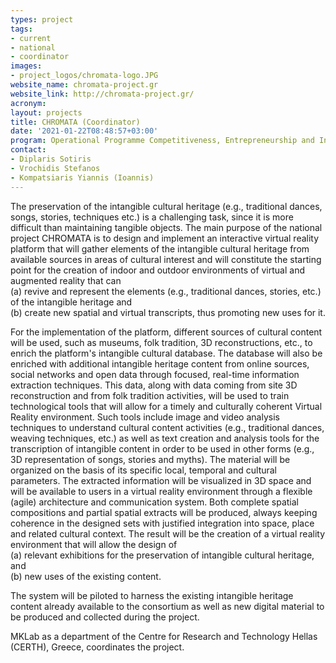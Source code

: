 ```yaml
---
types: project
tags:
- current
- national
- coordinator
images:
- project_logos/chromata-logo.JPG
website_name: chromata-project.gr
website_link: http://chromata-project.gr/
acronym: 
layout: projects
title: CHROMATA (Coordinator)
date: '2021-01-22T08:48:57+03:00'
program: Operational Programme Competitiveness, Entrepreneurship and Innovation 2014-2020 (EPAnEK)
contact:
- Diplaris Sotiris
- Vrochidis Stefanos
- Kompatsiaris Yiannis (Ioannis)
---
```

<p>
The preservation of the intangible cultural heritage (e.g., traditional dances, songs, stories, techniques etc.) is a challenging task, since it is more difficult than maintaining tangible objects. The main purpose of the national project CHROMATA is to design and implement an interactive virtual reality platform that will gather elements of the intangible cultural heritage from available sources in areas of cultural interest and will constitute the starting point for the creation of indoor and outdoor environments of virtual and augmented reality that can 
<br/>(a) revive and represent the elements (e.g., traditional dances, stories, etc.) of the intangible heritage and 
<br/>(b) create new spatial and virtual transcripts, thus promoting new uses for it. 
</p>
<p>
For the implementation of the platform, different sources of cultural content will be used, such as museums, folk tradition, 3D reconstructions, etc., to enrich the platform's intangible cultural database. The database will also be enriched with additional intangible heritage content from online sources, social networks and open data through focused, real-time information extraction techniques. This data, along with data coming from site 3D reconstruction and from folk tradition activities, will be used to train technological tools that will allow for a timely and culturally coherent Virtual Reality environment. Such tools include image and video analysis techniques to understand cultural content activities (e.g., traditional dances, weaving techniques, etc.) as well as text creation and analysis tools for the transcription of intangible content in order to be used in other forms (e.g., 3D representation of songs, stories and myths). The material will be organized on the basis of its specific local, temporal and cultural parameters. The extracted information will be visualized in 3D space and will be available to users in a virtual reality environment through a flexible (agile) architecture and communication system. Both complete spatial compositions and partial spatial extracts will be produced, always keeping coherence in the designed sets with justified integration into space, place and related cultural context. The result will be the creation of a virtual reality environment that will allow the design of 
<br/>(a) relevant exhibitions for the preservation of intangible cultural heritage, and 
<br/>(b) new uses of the existing content. 
</p>
<p>
The system will be piloted to harness the existing intangible heritage content already available to the consortium as well as new digital material to be produced and collected during the project. 
</p>
<p>
MKLab as a department of the Centre for Research and Technology Hellas (CERTH), Greece, coordinates the project.
</p>
